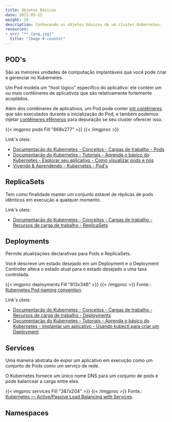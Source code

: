 ```yaml
---
title: Objetos Básicos
date: 2022-05-25
weight: 20
description: Conhecendo os objetos básicos de um cluster Kubernetes.
resources:
- src: "**.{png,jpg}"
  title: "Image #:counter"
---
```


## POD's

São as menores unidades de computação implantáveis ​​que você pode criar e gerenciar no Kubernetes.

Um Pod modela um "host lógico" específico do aplicativo: ele contém um ou mais contêineres de aplicativos que são relativamente fortemente acoplados.

Além dos contêineres de aplicativos, um Pod pode conter [init contêineres](https://kubernetes.io/docs/concepts/workloads/pods/init-containers/) que são executados durante a inicialização do Pod, e também podemos injetar [contêineres efêmeros](https://kubernetes.io/docs/concepts/workloads/pods/ephemeral-containers/) para depuração se seu cluster oferecer isso.

{{< imgproc pods Fill "668x277" >}} {{< /imgproc >}}

Link's úteis:

- [Documentação do Kubernetes - Conceitos - Cargas de trabalho - Pods](https://kubernetes.io/docs/concepts/workloads/pods/)
- [Documentação do Kubernetes - Tutoriais - Aprenda o básico do Kubernetes - Explorar seu aplicativo - Como visualizar pods e nós](https://kubernetes.io/docs/tutorials/kubernetes-basics/explore/explore-intro/)
- [Vivendo & Aprendendo - Kubernetes - Pod's](../../../../blog/kubernetes/pods/)

## ReplicaSets

Tem como finalidade manter um conjunto estável de réplicas de pods idênticos em execução a qualquer momento.

Link's úteis:

- [Documentação do Kubernetes - Conceitos - Cargas de trabalho - Recursos de carga de trabalho - ReplicaSets](https://kubernetes.io/docs/concepts/workloads/controllers/replicaset/)

## Deployments

Permite atualizações declarativas para Pods e ReplicaSets.

Você descreve um estado desejado em um Deployment e o Deployment Controller altera o estado atual para o estado desejado a uma taxa controlada.

{{< imgproc deployments Fill "813x346" >}} {{< /imgproc >}}
Fonte.: [Kubernetes Pod naming convention](https://faun.pub/kubernetes-pod-naming-convention-78272fcc53ed).

Link's úteis:

- [Documentação do Kubernetes - Conceitos - Cargas de trabalho - Recursos de carga de trabalho - Deployments](https://kubernetes.io/docs/concepts/workloads/controllers/deployment/)
- [Documentação do Kubernetes - Tutoriais - Aprenda o básico do Kubernetes - Implantar um aplicativo - Usando kubectl para criar um Deployment](https://kubernetes.io/docs/tutorials/kubernetes-basics/deploy-app/deploy-intro/)

## Services

Uma maneira abstrata de expor um aplicativo em execução como um conjunto de Pods como um serviço de rede.

O Kubernetes fornece um único nome DNS para um conjunto de pods e pode balancear a carga entre eles.

{{< imgproc services Fill "387x204" >}} {{< /imgproc >}}
Fonte.: [Kubernetes — Active/Passive Load Balancing with Services](https://faun.pub/active-passive-load-balancing-with-kubernetes-services-742cae1938af).

## Namespaces
